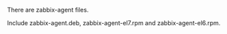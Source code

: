 There are zabbix-agent files.

Include zabbix-agent.deb, zabbix-agent-el7.rpm and zabbix-agent-el6.rpm.
